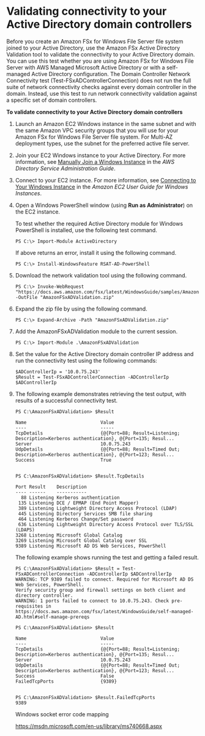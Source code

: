 # Validating connectivity to your Active Directory domain controllers<a name="validate-ad-domain-controllers"></a>

 Before you create an Amazon FSx for Windows File Server file system joined to your Active Directory, use the Amazon FSx Active Directory Validation tool to validate the connectivity to your Active Directory domain\. You can use this test whether you are using Amazon FSx for Windows File Server with AWS Managed Microsoft Active Directory or with a self\-managed Active Directory configuration\. The Domain Controller Network Connectivity test \(Test\-FSxADControllerConnection\) does not run the full suite of network connectivity checks against every domain controller in the domain\. Instead, use this test to run network connectivity validation against a specific set of domain controllers\. <a name="test-ad-controller-connectivity"></a>

**To validate connectivity to your Active Directory domain controllers**

1. Launch an Amazon EC2 Windows instance in the same subnet and with the same Amazon VPC security groups that you will use for your Amazon FSx for Windows File Server file system\. For Multi\-AZ deployment types, use the subnet for the preferred active file server\. 

1. Join your EC2 Windows instance to your Active Directory\. For more information, see [Manually Join a Windows Instance](https://docs.aws.amazon.com/directoryservice/latest/admin-guide/join_windows_instance.html) in the *AWS Directory Service Administration Guide*\.

1. Connect to your EC2 instance\. For more information, see [Connecting to Your Windows Instance](https://docs.aws.amazon.com/AWSEC2/latest/WindowsGuide/connecting_to_windows_instance.html) in the *Amazon EC2 User Guide for Windows Instances*\.

1. Open a Windows PowerShell window \(using **Run as Administrator**\) on the EC2 instance\. 

   To test whether the required Active Directory module for Windows PowerShell is installed, use the following test command\.

   ```
   PS C:\> Import-Module ActiveDirectory
   ```

   If above returns an error, install it using the following command\.

   ```
   PS C:\> Install-WindowsFeature RSAT-AD-PowerShell
   ```

1. Download the network validation tool using the following command\. 

   ```
   PS C:\> Invoke-WebRequest "https://docs.aws.amazon.com/fsx/latest/WindowsGuide/samples/AmazonFSxADValidation.zip" -OutFile "AmazonFSxADValidation.zip"
   ```

1. Expand the zip file by using the following command\.

   ```
   PS C:\> Expand-Archive -Path "AmazonFSxADValidation.zip"
   ```

1. Add the AmazonFSxADValidation module to the current session\.

   ```
   PS C:\> Import-Module .\AmazonFSxADValidation
   ```

1. Set the value for the Active Directory domain controller IP address and run the connectivity test using the following commands:

   ```
   $ADControllerIp = '10.0.75.243'
   $Result = Test-FSxADControllerConnection -ADControllerIp $ADControllerIp
   ```

1. The following example demonstrates retrieving the test output, with results of a successful connectivity test\.

   ```
   PS C:\AmazonFSxADValidation> $Result
   
   Name                           Value
   ----                           -----
   TcpDetails                     {@{Port=88; Result=Listening; Description=Kerberos authentication}, @{Port=135; Resul...
   Server                         10.0.75.243
   UdpDetails                     {@{Port=88; Result=Timed Out; Description=Kerberos authentication}, @{Port=123; Resul...
   Success                        True
   
   
   PS C:\AmazonFSxADValidation> $Result.TcpDetails
   
   Port Result    Description
   ---- ------    -----------
     88 Listening Kerberos authentication
    135 Listening DCE / EPMAP (End Point Mapper)
    389 Listening Lightweight Directory Access Protocol (LDAP)
    445 Listening Directory Services SMB file sharing
    464 Listening Kerberos Change/Set password
    636 Listening Lightweight Directory Access Protocol over TLS/SSL (LDAPS)
   3268 Listening Microsoft Global Catalog
   3269 Listening Microsoft Global Catalog over SSL
   9389 Listening Microsoft AD DS Web Services, PowerShell
   ```

    The following example shows running the test and getting a failed result\. 

   ```
   PS C:\AmazonFSxADValidation> $Result = Test-FSxADControllerConnection -ADControllerIp $ADControllerIp
   WARNING: TCP 9389 failed to connect. Required for Microsoft AD DS Web Services, PowerShell. 
   Verify security group and firewall settings on both client and directory controller.
   WARNING: 1 ports failed to connect to 10.0.75.243. Check pre-requisites in
   https://docs.aws.amazon.com/fsx/latest/WindowsGuide/self-managed-AD.html#self-manage-prereqs
   
   PS C:\AmazonFSxADValidation> $Result
   
   Name                           Value
   ----                           -----
   TcpDetails                     {@{Port=88; Result=Listening; Description=Kerberos authentication}, @{Port=135; Resul...
   Server                         10.0.75.243
   UdpDetails                     {@{Port=88; Result=Timed Out; Description=Kerberos authentication}, @{Port=123; Resul...
   Success                        False
   FailedTcpPorts                 {9389}
   
   
   PS C:\AmazonFSxADValidation> $Result.FailedTcpPorts
   9389
   ```
   
   Windows socket error code mapping
   
   https://msdn.microsoft.com/en-us/library/ms740668.aspx
   ```